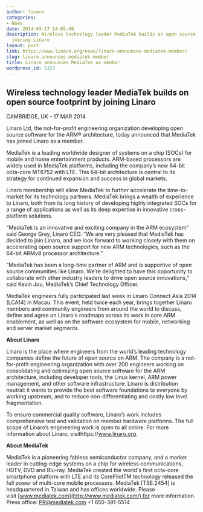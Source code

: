 ```yaml
---
author: linaro
categories:
- News
date: 2014-03-17 14:05:49
description: Wireless technology leader MediaTek builds on open source footprint by
  joining Linaro
layout: post
link: https://www.linaro.org/news/linaro-announces-mediatek-member/
slug: linaro-announces-mediatek-member
title: Linaro announces MediaTek as member
wordpress_id: 5327
---
```


## Wireless technology leader MediaTek builds on open source footprint by joining Linaro


CAMBRIDGE, UK - 17 MAR 2014

Linaro Ltd, the not-for-profit engineering organization developing open source software for the ARM® architecture, today announced that MediaTek has joined Linaro as a member.

MediaTek is a leading worldwide designer of systems on a chip (SOCs) for mobile and home entertainment products. ARM-based processors are widely used in MediaTek platforms, including the company’s new 64-bit octa-core MT6752 with LTE. This 64-bit architecture is central to its strategy for continued expansion and success in global markets.

Linaro membership will allow MediaTek to further accelerate the time-to-market for its technology partners. MediaTek brings a wealth of experience to Linaro, both from its long history of developing highly integrated SOCs for a range of applications as well as its deep expertise in innovative cross-platform solutions.

“MediaTek is an innovative and exciting company in the ARM ecosystem” said George Grey, Linaro CEO. “We are very pleased that MediaTek has decided to join Linaro, and we look forward to working closely with them on accelerating open source support for new ARM technologies, such as the 64-bit ARMv8 processor architecture.”

“MediaTek has been a long-time partner of ARM and is supportive of open source communities like Linaro. We’re delighted to have this opportunity to collaborate with other industry leaders to drive open source innovations,” said Kevin Jou, MediaTek’s Chief Technology Officer.

MediaTek engineers fully participated last week in Linaro Connect Asia 2014 (LCA14) in Macau. This event, held twice each year, brings together Linaro members and community engineers from around the world to discuss, define and agree on Linaro's roadmaps across its work in core ARM enablement, as well as on the software ecosystem for mobile, networking and server market segments.

**About Linaro**

Linaro is the place where engineers from the world’s leading technology companies define the future of open source on ARM. The company is a not-for-profit engineering organization with over 200 engineers working on consolidating and optimizing open source software for the ARM architecture, including developer tools, the Linux kernel, ARM power management, and other software infrastructure. Linaro is distribution neutral: it wants to provide the best software foundations to everyone by working upstream, and to reduce non-differentiating and costly low level fragmentation.

To ensure commercial quality software, Linaro’s work includes comprehensive test and validation on member hardware platforms. The full scope of Linaro’s engineering work is open to all online. For more information about Linaro, visithttps://www.linaro.org.

**About MediaTek**

MediaTek is a pioneering fabless semiconductor company, and a market leader in cutting-edge systems on a chip for wireless communications, HDTV, DVD and Blu-ray. MediaTek created the world's first octa-core smartphone platform with LTE and its CorePilotTM technology released the full power of multi-core mobile processors. MediaTek [TSE:2454] is headquartered in Taiwan and has offices worldwide. Please visit [www.mediatek.com](http://www.mediatek.com/) for more information.
Press office: [PR@mediatek.com](mailto:PR@mediatek.com)
+1 650-391-5514